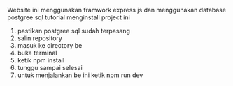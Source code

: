 Website ini menggunakan framwork express js dan menggunakan database postgree sql
tutorial menginstall project ini 
1. pastikan postgree sql sudah terpasang
2. salin repository
3. masuk ke directory be
4. buka terminal
5. ketik npm install
6. tunggu sampai selesai
7. untuk menjalankan be ini ketik npm run dev 
